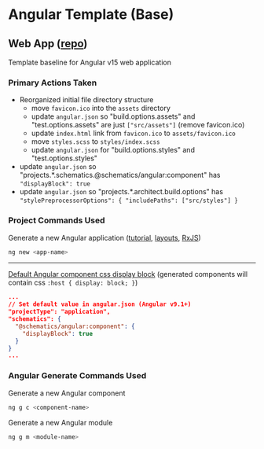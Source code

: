 # Angular Template (Base)

## Web App ([repo](https://github.com/david-rachwalik/Templates-Angular15-Base))

Template baseline for Angular v15 web application

### Primary Actions Taken

- Reorganized initial file directory structure
  - move `favicon.ico` into the `assets` directory
  - update `angular.json` so "build.options.assets" and "test.options.assets" are just `["src/assets"]` (remove favicon.ico)
  - update `index.html` link from `favicon.ico` to `assets/favicon.ico`
  - move `styles.scss` to `styles/index.scss`
  - update `angular.json` for "build.options.styles" and "test.options.styles"
- update `angular.json` so "projects.\*.schematics.@schematics/angular:component" has `"displayBlock": true`
- update `angular.json` so "projects.\*.architect.build.options" has `"stylePreprocessorOptions": { "includePaths": ["src/styles"] }`

### Project Commands Used

Generate a new Angular application ([tutorial](https://angular.io/tutorial/toh-pt5), [layouts](https://indepth.dev/posts/1235/how-to-reuse-common-layouts-in-angular-using-router-2), [RxJS](https://www.learnrxjs.io))

```bash
ng new <app-name>
```

---

[Default Angular component css display block](https://stackoverflow.com/questions/51032328/angular-component-default-style-css-display-block) (generated components will contain css `:host { display: block; }`)

```json
...
// Set default value in angular.json (Angular v9.1+)
"projectType": "application",
"schematics": {
  "@schematics/angular:component": {
    "displayBlock": true
  }
}
...
```

### Angular Generate Commands Used

Generate a new Angular component

```bash
ng g c <component-name>
```

Generate a new Angular module

```bash
ng g m <module-name>
```
